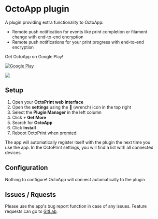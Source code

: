 
# OctoApp plugin
A plugin providing extra functionality to OctoApp:

- Remote push notification for events like print completion or filament change with end-to-end encryption
- Remote push notifications for your print progress with end-to-end encryption

Get OctoApp on Google Play!

[![Google Play](https://github.com/crysxd/OctoApp-Plugin/blob/master/images/google_play.png)](https://play.google.com/store/apps/details?id=de.crysxd.octoapp&hl=en&gl=US)

![](https://github.com/crysxd/OctoApp-Plugin/blob/master/images/carousel.png)


## Setup

1. Open your **OctoPrint web interface**
2. Open the **settings** using the 🔧 (wrench) icon in the top right
3. Select the **Plugin Manager** in the left column 
4. Click **+ Get More**
5. Search for **OctoApp**
6. Click **Install**
7. Reboot OctoPrint when promted

The app will automatically register itself with the plugin the next time you use the app. In the OctoPrint settings, you will find a list with all connected devices.

## Configuration
Nothing to configure! OctoApp will connect automatically to the plugin

## Issues / Rquests
Please use the app's bug report function in case of any issues. Feature requests can go to [GitLab](https://gitlab.com/realoctoapp/octoapp/-/issues/).
